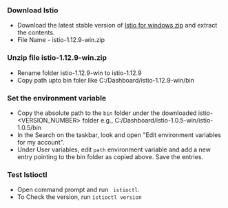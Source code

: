 ### Download Istio

- Download the latest stable version of [Istio for windows zip](https://github.com/istio/istio/releases) and extract the contents.
- File Name - istio-1.12.9-win.zip

### Unzip file istio-1.12.9-win.zip
- Rename folder istio-1.12.9-win to istio-1.12.9
- Copy path upto bin foler like C:/Dashboard/istio-1.12.9-win/bin

### Set the environment variable
- Copy the absolute path to the `bin` folder under the downloaded istio-<VERSION_NUMBER> folder
  e.g., C:/Dashboard/istio-1.0.5-win/istio-1.0.5/bin
- In the Search on the taskbar, look and open "Edit environment variables for my account".
- Under User variables, edit `path` environment variable and add a new entry pointing to the bin folder as copied above. Save the entries.

### Test Istioctl
- Open command prompt and run ` istioctl`.
- To Check the version, run `istioctl version`
